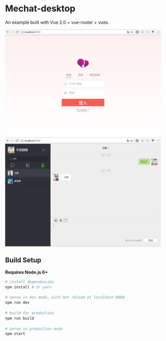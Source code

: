 # Mechat-desktop

An example built with Vue 2.0 + vue-router + vuex.

<p align="center">
    <img src="./screenshots/login.jpg" width="700px">
    <img src="./screenshots/mechat.jpg" width="700px">
</p>

## Build Setup

**Requires Node.js 6+**

``` bash
# install dependencies
npm install # or yarn

# serve in dev mode, with hot reload at localhost:8080
npm run dev

# build for production
npm run build

# serve in production mode
npm start
```
